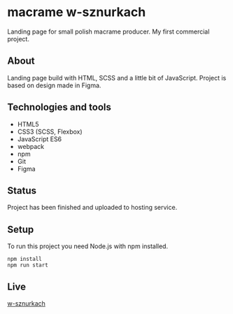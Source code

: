 # macrame w-sznurkach
Landing page for small polish macrame producer.
My first commercial project.

## About
Landing page build with HTML, SCSS and a little bit of JavaScript. Project is based on design made in Figma.

## Technologies and tools
-   HTML5
-   CSS3 (SCSS, Flexbox)
-   JavaScript ES6
-   webpack
-   npm
-   Git
-   Figma

## Status
Project has been finished and uploaded to hosting service.

## Setup
To run this project you need Node.js with npm installed.

```
npm install
npm run start
```

## Live
[w-sznurkach](https://www.w-sznurkach.pl/)
